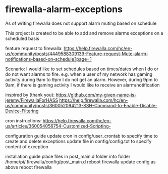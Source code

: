 # firewalla-alarm-exceptions
As of writing firewalla does not support alarm muting based on schedule

This project is created to be able to add and remove alarms exceptions on a scheduled basis

feature request to firewalla:
https://help.firewalla.com/hc/en-us/community/posts/4449588309139-Feature-request-Mute-alarm-notifications-based-on-schedule?page=1

Scenario:
I would like to set schedules based on times/dates when I do or do not want alarms to fire.
e.g. when a user of my network has gaming activity during 9am to 9pm I do not get an alarm.
However, during 9pm to 9am, if there is gaming activity I would like to receive an alarm/notification

inspired by (thank you):
https://github.com/my-given-name-is-jeremy/FirewallaForHASS
https://help.firewalla.com/hc/en-us/community/posts/360052094213-SSH-Command-to-Enable-Disable-Device-Filtering

cron instructions:
https://help.firewalla.com/hc/en-us/articles/360054056754-Customized-Scripting-

configuration guide
update cron in config/user_crontab to specify time to create and delete exceptions 
update file in config/config.txt to specify content of exception

installation guide
place files in post_main.d folder into folder /home/pi/.firewalla/config/post_main.d
reboot firewalla
update config as above
reboot firewalla

